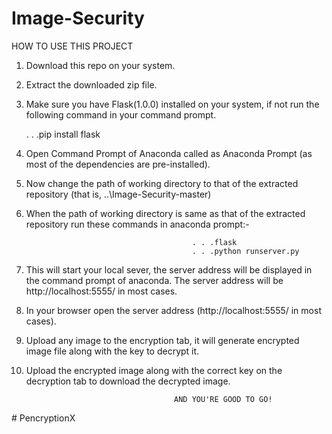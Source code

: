 # Image-Security

HOW TO USE THIS PROJECT

1.  Download this repo on your system.
2.  Extract the downloaded zip file.
3.  Make sure you have Flask(1.0.0) installed on your system, if not run the following command in your command prompt.
      
      
     . . .pip install flask
4.  Open Command Prompt of Anaconda called as Anaconda Prompt (as most of the dependencies are pre-installed).
5.  Now change the path of working directory to that of the extracted repository (that is, ..\Image-Security-master)
6.  When the path of working directory is same as that of the extracted repository run these commands in anaconda prompt:-


                                             . . .flask
                                             . . .python runserver.py

7.  This will start your local sever, the server address will be displayed in the command prompt of anaconda.
    The server address will be http://localhost:5555/ in most cases.
8.  In your browser open the server address (http://localhost:5555/ in most cases).
9.  Upload any image to the encryption tab, it will generate encrypted image file along with the key to decrypt it.
10. Upload the encrypted image along with the correct key on the decryption tab to download the decrypted image.

                                         AND YOU'RE GOOD TO GO!


#   P e n c r y p t i o n X  
 